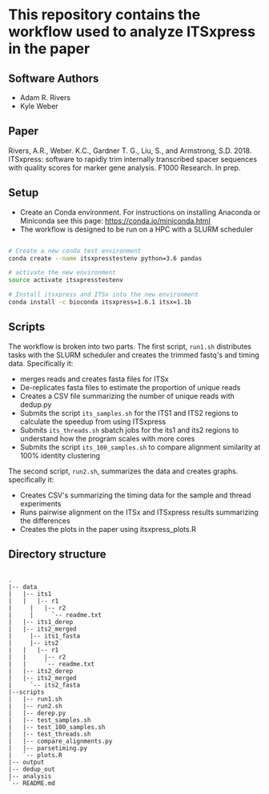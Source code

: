 # This repository contains the workflow used to analyze ITSxpress in the paper

## Software Authors
* Adam R. Rivers
* Kyle Weber

## Paper

Rivers, A.R., Weber. K.C., Gardner T. G., Liu, S., and Armstrong, S.D. 2018.
ITSxpress: software to rapidly trim internally transcribed spacer sequences
with quality scores for marker gene analysis. F1000 Research.
In prep.

## Setup

* Create an Conda environment. For instructions on installing Anaconda or Miniconda see this page:
https://conda.io/miniconda.html
* The workflow is designed to be run on a HPC with a SLURM scheduler


```bash

# Create a new conda test environment
conda create --name itsxpresstestenv python=3.6 pandas

# activate the new environment
source activate itsxpresstestenv

# Install itsxpress and ITSx into the new environment
conda install -c bioconda itsxpress=1.6.1 itsx=1.1b

```

## Scripts

The workflow is broken into two parts. The first script, `run1.sh` distributes
tasks with the SLURM scheduler and creates the trimmed fastq's and timing data.
Specifically it:

* merges reads and creates fasta files for ITSx
* De-replicates fasta files to estimate the proportion of unique reads
* Creates a CSV file summarizing the number of unique reads with dedup.py
* Submits the script `its_samples.sh` for the ITS1 and ITS2 regions to calculate the
 	speedup from using ITSxpress
* Submits `its_threads.sh` sbatch jobs for the its1 and its2 regions to understand
 	how the program scales with more cores
* Submits the script `its_100_samples.sh` to compare alignment similarity at 100% identity clustering


The second script, `run2.sh`, summarizes the data and creates graphs. specifically it:

* Creates CSV's summarizing the timing data for the sample and thread experiments
* Runs pairwise alignment on the ITSx and ITSxpress results summarizing the differences
* Creates the plots in the paper using itsxpress_plots.R


## Directory structure

```

.
|-- data
|   |-- its1
|   |   |-- r1
|	  |	  |-- r2
|	  |  	`-- readme.txt
|   |-- its1_derep
|   |-- its2_merged
|	  |-- its1_fasta
|	  |-- its2
|   |   |-- r1
|  	|	  |-- r2
|  	|	  `-- readme.txt
| 	|-- its2_derep
|   |-- its2_merged
|	  `-- its2_fasta
|--scripts
|   |-- run1.sh
|   |-- run2.sh
|   |-- derep.py
|   |-- test_samples.sh
|   |-- test_100_samples.sh
|   |-- test_threads.sh
|   |-- compare_alignments.py
|   |-- parsetiming.py
|   `-- plots.R
|-- output
|-- dedup_out
|-- analysis
`-- README.md

```
